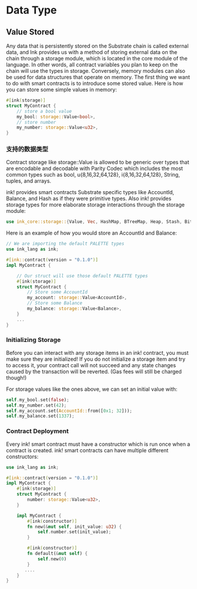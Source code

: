# Data Type

## Value Stored

Any data that is persistently stored on the Substrate chain is called external data, and Ink provides us with a method of storing external data on the chain through a storage module, which is located in the core module of the language. In other words, all contract variables you plan to keep on the chain will use the types in storage. Conversely, memory modules can also be used for data structures that operate on memory.
The first thing we want to do with smart contracts is to introduce some stored value. Here is how you can store some simple values ​​in memory:

```rust
#[ink(storage)]
struct MyContract {
    // store a bool value
    my_bool: storage::Value<bool>,
    // store number
    my_number: storage::Value<u32>,
}

```
### 支持的数据类型

Contract storage like storage::Value<T> is allowed to be generic over types that are encodable and decodable with Parity Codec which includes the most common types such as bool, u{8,16,32,64,128}, i{8,16,32,64,128}, String, tuples, and arrays.

ink! provides smart contracts Substrate specific types like AccountId, Balance, and Hash as if they were primitive types. Also ink! provides storage types for more elaborate storage interactions through the storage module:

```rust
use ink_core::storage::{Value, Vec, HashMap, BTreeMap, Heap, Stash, Bitvec};

```

Here is an example of how you would store an AccountId and Balance:

```rust
// We are importing the default PALETTE types
use ink_lang as ink;

#[ink::contract(version = "0.1.0")]
impl MyContract {

    // Our struct will use those default PALETTE types
    #[ink(storage)]
    struct MyContract {
        // Store some AccountId
        my_account: storage::Value<AccountId>,
        // Store some Balance
        my_balance: storage::Value<Balance>,
    }
    ...
}

```

### Initializing Storage

Before you can interact with any storage items in an ink! contract, you must make sure they are initialized! If you do not initialize a storage item and try to access it, your contract call will not succeed and any state changes caused by the transaction will be reverted. (Gas fees will still be charged though!)

For storage values like the ones above, we can set an initial value with:

```rust
self.my_bool.set(false);
self.my_number.set(42);
self.my_account.set(AccountId::from([0x1; 32]));
self.my_balance.set(1337);

```

### Contract Deployment
Every ink! smart contract must have a constructor which is run once when a contract is created. ink! smart contracts can have multiple different constructors:

```rust
use ink_lang as ink;

#[ink::contract(version = "0.1.0")]
impl MyContract {
    #[ink(storage)]
    struct MyContract {
        number: storage::Value<u32>,
    }

    impl MyContract {
        #[ink(constructor)]
        fn new(&mut self, init_value: u32) {
            self.number.set(init_value);
        }

        #[ink(constructor)]
        fn default(&mut self) {
            self.new(0)
        }
       ....
    }
}

```

